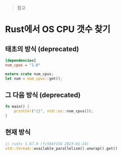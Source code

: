 > 참고

# Rust에서 OS CPU 갯수 찾기

## 태초의 방식 (deprecated)

```ini
[dependencies]
num_cpus = "1.0"
```

```rust
extern crate num_cpus;
let num = num_cpus::get();
```

## 그 다음 방식 (deprecated)

```rust
fn main() {
    println!("{}", std::os::num_cpus());
}
```


## 현재 방식 

```rust
// rustc 1.67.0 (fc594f156 2023-01-24)
std::thread::available_parallelism().unwrap().get()
```

